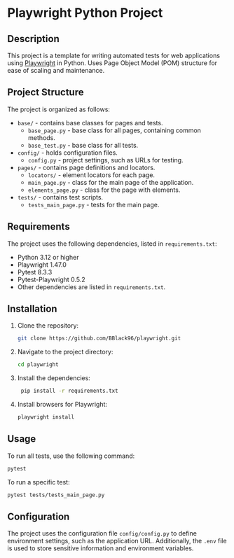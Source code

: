 # Playwright Python Project

## Description
This project is a template for writing automated tests for web applications using [Playwright](https://playwright.dev/python/) in Python. 
Uses Page Object Model (POM) structure for ease of scaling and maintenance.

## Project Structure
The project is organized as follows:
- `base/` - contains base classes for pages and tests.
  - `base_page.py` - base class for all pages, containing common methods.
  - `base_test.py` - base class for all tests.
- `config/` - holds configuration files.
  - `config.py` - project settings, such as URLs for testing.
- `pages/` - contains page definitions and locators.
  - `locators/` - element locators for each page.
  - `main_page.py` - class for the main page of the application.
  - `elements_page.py` - class for the page with elements.
- `tests/` - contains test scripts.
  - `tests_main_page.py` - tests for the main page.

## Requirements
The project uses the following dependencies, listed in `requirements.txt`:
- Python 3.12 or higher
- Playwright 1.47.0
- Pytest 8.3.3
- Pytest-Playwright 0.5.2
- Other dependencies are listed in `requirements.txt`.

## Installation

1. Clone the repository:
   ```bash
   git clone https://github.com/BBlack96/playwright.git
2. Navigate to the project directory:
   ```bash
   cd playwright
3. Install the dependencies:
   ```bash
    pip install -r requirements.txt
4. Install browsers for Playwright:
   ```bash
   playwright install
   
## Usage

To run all tests, use the following command:
```bash
pytest
```
To run a specific test:
```bash
pytest tests/tests_main_page.py
```

## Configuration

The project uses the configuration file `config/config.py` to define environment settings, such as the application URL. 
Additionally, the `.env` file is used to store sensitive information and environment variables.